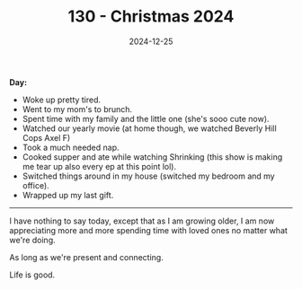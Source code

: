 ﻿---
title: 130 - Christmas 2024
date: 2024-12-25
categories: ["daily"]
tags: posts

---
**Day:** 

- Woke up pretty tired.
- Went to my mom's to brunch.
- Spent time with my family and the little one (she's sooo cute now).
- Watched our yearly movie (at home though, we watched Beverly Hill Cops Axel F)
- Took a much needed nap.
- Cooked supper and ate while watching Shrinking (this show is making me tear up also every ep at this point lol).
- Switched things around in my house (switched my bedroom and my office).
- Wrapped up my last gift.
---
I have nothing to say today, except that as I am growing older, I am now appreciating more and more spending time with loved ones no matter what we're doing.

As long as we're present and connecting.

Life is good.
